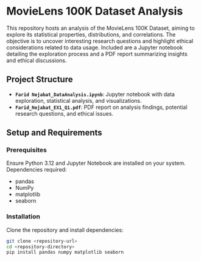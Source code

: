 # MovieLens 100K Dataset Analysis

This repository hosts an analysis of the MovieLens 100K Dataset, aiming to explore its statistical properties, distributions, and correlations. The objective is to uncover interesting research questions and highlight ethical considerations related to data usage. Included are a Jupyter notebook detailing the exploration process and a PDF report summarizing insights and ethical discussions.

## Project Structure

- **`Farid Nejabat_DataAnalysis.ipynb`**: Jupyter notebook with data exploration, statistical analysis, and visualizations.
- **`Farid_Nejabat_EX1_Q1.pdf`**: PDF report on analysis findings, potential research questions, and ethical issues.

## Setup and Requirements

### Prerequisites

Ensure Python 3.12 and Jupyter Notebook are installed on your system. Dependencies required:

- pandas
- NumPy
- matplotlib
- seaborn

### Installation

Clone the repository and install dependencies:

```bash
git clone <repository-url>
cd <repository-directory>
pip install pandas numpy matplotlib seaborn
